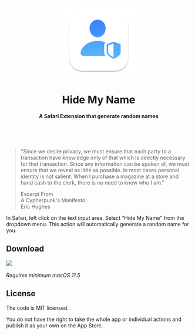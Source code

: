 <div align="center">
	<br>
	<a href="https://github.com/sebersta/Hide-My-Name">
		<img src="readmeicon.png" width="200" height="200">
	</a>
	<h1>Hide My Name</h1>
	<p>
		<b>A Safari Extension that generate random names</b>
	</p>
	<br>
	<br>
	<br>
</div>

> "Since we desire privacy, we must ensure that each party to a transaction have knowledge only of that which is directly necessary for that transaction. Since any information can be spoken of, we must ensure that we reveal as little as possible. In most cases personal identity is not salient. When I purchase a magazine at a store and hand cash to the clerk, there is no need to know who I am."
>
> Excerpt From  
> A Cypherpunk's Manifesto  
> Eric Hughes  

In Safari, left click on the text input area. Select “Hide My Name” from the dropdown menu. This action will automatically generate a random name for you. 

## Download

[![](https://sindresorhus.com/assets/download-on-app-store-badge.svg)](https://apps.apple.com/app/id6698863478)

*Requires minimum macOS 11.5*

## License

The code is MIT licensed.

You do not have the right to take the whole app or individual actions and publish it as your own on the App Store.
